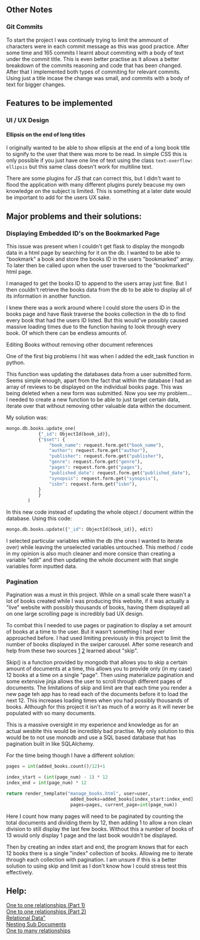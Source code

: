 <!-- @format -->

## Other Notes

### Git Commits

To start the project I was continuely trying to limit the ammount of characters were in each commit message as this was good practice. After some time and 165 commits I learnt about commiting with a body of text under the commit title. This is even better practise as it allows a better breakdown of the commits reasoning and code that has been changed. After that I implemented both types of commiting for relevant commits. Using just a title incase the change was small, and commits with a body of text for bigger changes.

## Features to be implemented

### UI / UX Design

#### Ellipsis on the end of long titles

I originally wanted to be able to show ellipsis at the end of a long book title to signify to the user that there was more to be read. In simple CSS this is only possible if you just have one line of text using the class `text-overflow: ellipsis` but this same class doesn't work for multiline text.

There are some plugins for JS that can correct this, but I didn't want to flood the application with many different plugins purely beacuse my own knowledge on the subject is limited. This is something at a later date would be important to add for the users UX sake.

## Major problems and their solutions:

### Displaying Embedded ID's on the Bookmarked Page

This issue was present when I couldn't get flask to display the mongodb data in a html page by searching for it on the db. I wanted to be able to "bookmark" a book and store the books ID in the users "bookmarked" array. To later then be called upon when the user traversed to the "bookmarked" html page.

I managed to get the books ID to append to the users array just fine. But I then couldn't retrieve the books data from the db to be able to display all of its information in another function.

I knew there was a work around where I could store the users ID in the books page and have flask traverse the books collection in the db to find every book that had the users ID listed. But this would've possibly caused massive loading times due to the function having to look through every book. Of which there can be endless amounts of.

Editing Books without removing other document references

One of the first big problems I hit was when I added the edit_task function in python.

This function was updating the databases data from a user submitted form. Seems simple enough, apart from
the fact that within the database I had an array of reviews to be displayed on the individual books page.
This was being deleted when a new form was submitted. Now you see my problem...
I needed to create a new function to be able to just target certain data, iterate over that without removing
other valuable data within the document.

My solution was:

```python
mongo.db.books.update_one(
            {"_id": ObjectId(book_id)},
            {"$set": {
                "book_name": request.form.get("book_name"),
                "author": request.form.get("author"),
                "publisher": request.form.get("publisher"),
                "genre": request.form.get("genre"),
                "pages": request.form.get("pages"),
                "published_date": request.form.get("published_date"),
                "synopsis": request.form.get("synopsis"),
                "isbn": request.form.get("isbn"),
            }
            }
        )
```

In this new code instead of updating the whole object / document within the database. Using this code:

```python
mongo.db.books.update({"_id": ObjectId(book_id)}, edit)
```

I selected particular variables within the db (the ones I wanted to iterate over) while leaving the unselected variables untouched.
This method / code in my opinion is also much cleaner and more consice than creating a variable "edit" and then updating the whole document
with that single variables form inputted data.

### Pagination

Pagination was a must in this project. While on a small scale there wasn't a lot of books created while I was producing this website, if it was actually a "live" website with possibly thousands of books, having them displayed all on one large scrolling page is incredibly bad UX design.

To combat this I needed to use pages or pagination to display a set amount of books at a time to the user. But it wasn't something I had ever approached before. I had used limiting previously in this project to limit the number of books displayed in the swiper carousel. After some research and help from these two sources [1](https://www.youtube.com/watch?v=Lnt6JqtzM7I&t=703sI) [2](https://www.codementor.io/@arpitbhayani/fast-and-efficient-pagination-in-mongodb-9095flbqr) learned about "skip".

Skip() is a function provided by mongodb that allows you to skip a certain amount of documents at a time, this allows you to provide only (in my case) 12 books at a time on a single "page". Then using materialize pagination and some extensive jinja allows the user to scroll through different pages of documents. The limitations of skip and limit are that each time you render a new page teh app has to read each of the documents before it to load the next 12. This increases loading times when you had possibly thousands of books. Although for this project it isn't as much of a worry as it will never be populated with so many documents.

This is a massive oversight in my experience and knowledge as for an actual wesbite this would be incredibly bad practise. My only solution to this would be to not use monodb and use a SQL based database that has pagination built in like SQLAlchemy.

For the time being though I have a different solution:

```python
pages = int(added_books.count()/12)+1

index_start = (int(page_num) - 1) * 12
index_end = int(page_num) * 12

return render_template("manage_books.html", user=user,
                        added_books=added_books[index_start:index_end],
                        pages=pages, current_page=int(page_num))
```

Here I count how many pages will need to be paginated by counting the total documents and dividing them by 12, then adding 1 to allow a non clean division to still display the last few books. Without this a number of books of 13 would only display 1 page and the last book wouldn't be displayed.

Then by creating an index start and end, the program knows that for each 12 books there is a single "index" collection of books. Allowing me to iterate through each collection with pagination. I am unsure if this is a better solution to using skip and limit as I don't know how I could stress test this effectively.

## Help:

[One to one relationships (Part 1)](https://www.youtube.com/watch?v=KA9RrZEmUNg) <br>
[One to one relationships (Part 2)](https://www.youtube.com/watch?v=-UmHaYpNJFM&t=368s) <br>
[Relational Data"](https://www.youtube.com/watch?v=9JZJsChpwKs) <br>
[Nesting Sub Documents](https://www.youtube.com/watch?v=1ANDrQrP0uQ&t=1s) <br>
[One to many relationships](https://www.youtube.com/watch?v=t_9fgpsO_vM) <br>
